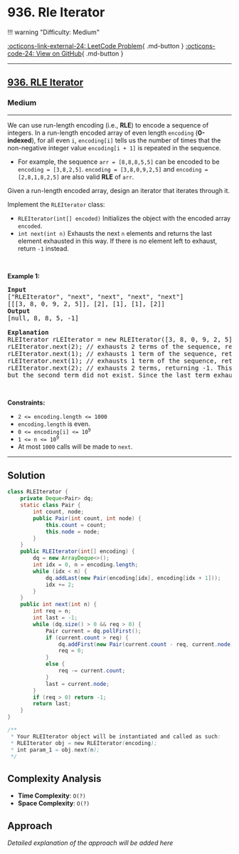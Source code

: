 # 936. Rle Iterator

!!! warning "Difficulty: Medium"

[:octicons-link-external-24: LeetCode Problem](https://leetcode.com/problems/rle-iterator/){ .md-button }
[:octicons-code-24: View on GitHub](https://github.com/RAJ8664/Leetcode/tree/master/0936-rle-iterator){ .md-button }

---

<h2><a href="https://leetcode.com/problems/rle-iterator">936. RLE Iterator</a></h2><h3>Medium</h3><hr><p>We can use run-length encoding (i.e., <strong>RLE</strong>) to encode a sequence of integers. In a run-length encoded array of even length <code>encoding</code> (<strong>0-indexed</strong>), for all even <code>i</code>, <code>encoding[i]</code> tells us the number of times that the non-negative integer value <code>encoding[i + 1]</code> is repeated in the sequence.</p>

<ul>
	<li>For example, the sequence <code>arr = [8,8,8,5,5]</code> can be encoded to be <code>encoding = [3,8,2,5]</code>. <code>encoding = [3,8,0,9,2,5]</code> and <code>encoding = [2,8,1,8,2,5]</code> are also valid <strong>RLE</strong> of <code>arr</code>.</li>
</ul>

<p>Given a run-length encoded array, design an iterator that iterates through it.</p>

<p>Implement the <code>RLEIterator</code> class:</p>

<ul>
	<li><code>RLEIterator(int[] encoded)</code> Initializes the object with the encoded array <code>encoded</code>.</li>
	<li><code>int next(int n)</code> Exhausts the next <code>n</code> elements and returns the last element exhausted in this way. If there is no element left to exhaust, return <code>-1</code> instead.</li>
</ul>

<p>&nbsp;</p>
<p><strong class="example">Example 1:</strong></p>

<pre>
<strong>Input</strong>
[&quot;RLEIterator&quot;, &quot;next&quot;, &quot;next&quot;, &quot;next&quot;, &quot;next&quot;]
[[[3, 8, 0, 9, 2, 5]], [2], [1], [1], [2]]
<strong>Output</strong>
[null, 8, 8, 5, -1]

<strong>Explanation</strong>
RLEIterator rLEIterator = new RLEIterator([3, 8, 0, 9, 2, 5]); // This maps to the sequence [8,8,8,5,5].
rLEIterator.next(2); // exhausts 2 terms of the sequence, returning 8. The remaining sequence is now [8, 5, 5].
rLEIterator.next(1); // exhausts 1 term of the sequence, returning 8. The remaining sequence is now [5, 5].
rLEIterator.next(1); // exhausts 1 term of the sequence, returning 5. The remaining sequence is now [5].
rLEIterator.next(2); // exhausts 2 terms, returning -1. This is because the first term exhausted was 5,
but the second term did not exist. Since the last term exhausted does not exist, we return -1.
</pre>

<p>&nbsp;</p>
<p><strong>Constraints:</strong></p>

<ul>
	<li><code>2 &lt;= encoding.length &lt;= 1000</code></li>
	<li><code>encoding.length</code> is even.</li>
	<li><code>0 &lt;= encoding[i] &lt;= 10<sup>9</sup></code></li>
	<li><code>1 &lt;= n &lt;= 10<sup>9</sup></code></li>
	<li>At most <code>1000</code> calls will be made to <code>next</code>.</li>
</ul>


---

## Solution

```java
class RLEIterator {
    private Deque<Pair> dq;
    static class Pair {
        int count, node;
        public Pair(int count, int node) {
            this.count = count;
            this.node = node;
        }
    }
    public RLEIterator(int[] encoding) {
        dq = new ArrayDeque<>();
        int idx = 0, n = encoding.length;
        while (idx < n) {
            dq.addLast(new Pair(encoding[idx], encoding[idx + 1]));
            idx += 2;
        }
    }
    public int next(int n) {
        int req = n;
        int last = -1;
        while (dq.size() > 0 && req > 0) {
            Pair current = dq.pollFirst();
            if (current.count > req) {
                dq.addFirst(new Pair(current.count - req, current.node));
                req = 0;
            }
            else {
                req -= current.count;
            }
            last = current.node;
        }
        if (req > 0) return -1;
        return last;
    }
}

/**
 * Your RLEIterator object will be instantiated and called as such:
 * RLEIterator obj = new RLEIterator(encoding);
 * int param_1 = obj.next(n);
 */
```

## Complexity Analysis

- **Time Complexity**: `O(?)`
- **Space Complexity**: `O(?)`

## Approach

*Detailed explanation of the approach will be added here*

